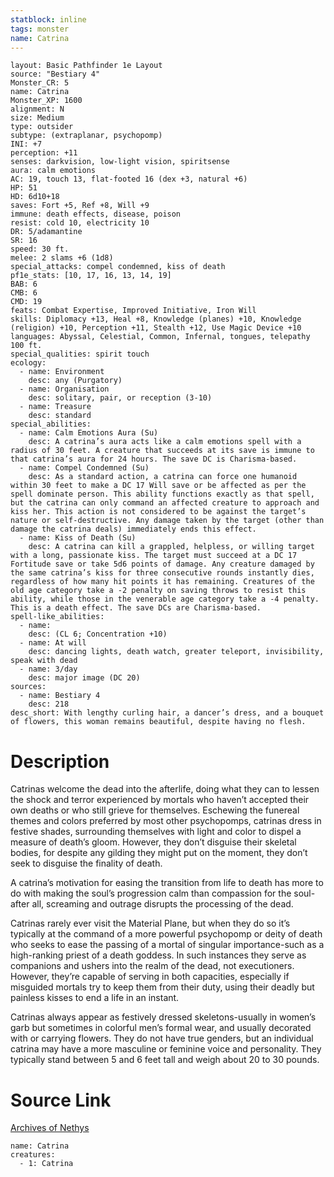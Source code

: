 ```yaml
---
statblock: inline
tags: monster
name: Catrina
---
```

```statblock
layout: Basic Pathfinder 1e Layout
source: "Bestiary 4"
Monster_CR: 5
name: Catrina
Monster_XP: 1600
alignment: N
size: Medium
type: outsider
subtype: (extraplanar, psychopomp)
INI: +7
perception: +11
senses: darkvision, low-light vision, spiritsense
aura: calm emotions
AC: 19, touch 13, flat-footed 16 (dex +3, natural +6)
HP: 51
HD: 6d10+18
saves: Fort +5, Ref +8, Will +9
immune: death effects, disease, poison
resist: cold 10, electricity 10
DR: 5/adamantine
SR: 16
speed: 30 ft.
melee: 2 slams +6 (1d8)
special_attacks: compel condemned, kiss of death
pf1e_stats: [10, 17, 16, 13, 14, 19]
BAB: 6
CMB: 6
CMD: 19
feats: Combat Expertise, Improved Initiative, Iron Will
skills: Diplomacy +13, Heal +8, Knowledge (planes) +10, Knowledge (religion) +10, Perception +11, Stealth +12, Use Magic Device +10
languages: Abyssal, Celestial, Common, Infernal, tongues, telepathy 100 ft.
special_qualities: spirit touch
ecology:
  - name: Environment
    desc: any (Purgatory)
  - name: Organisation
    desc: solitary, pair, or reception (3-10)
  - name: Treasure
    desc: standard
special_abilities:
  - name: Calm Emotions Aura (Su)
    desc: A catrina’s aura acts like a calm emotions spell with a radius of 30 feet. A creature that succeeds at its save is immune to that catrina’s aura for 24 hours. The save DC is Charisma-based.
  - name: Compel Condemned (Su)
    desc: As a standard action, a catrina can force one humanoid within 30 feet to make a DC 17 Will save or be affected as per the spell dominate person. This ability functions exactly as that spell, but the catrina can only command an affected creature to approach and kiss her. This action is not considered to be against the target’s nature or self-destructive. Any damage taken by the target (other than damage the catrina deals) immediately ends this effect.
  - name: Kiss of Death (Su)
    desc: A catrina can kill a grappled, helpless, or willing target with a long, passionate kiss. The target must succeed at a DC 17 Fortitude save or take 5d6 points of damage. Any creature damaged by the same catrina’s kiss for three consecutive rounds instantly dies, regardless of how many hit points it has remaining. Creatures of the old age category take a -2 penalty on saving throws to resist this ability, while those in the venerable age category take a -4 penalty. This is a death effect. The save DCs are Charisma-based.
spell-like_abilities:
  - name:
    desc: (CL 6; Concentration +10)
  - name: At will
    desc: dancing lights, death watch, greater teleport, invisibility, speak with dead
  - name: 3/day
    desc: major image (DC 20)
sources:
  - name: Bestiary 4
    desc: 218
desc_short: With lengthy curling hair, a dancer’s dress, and a bouquet of flowers, this woman remains beautiful, despite having no flesh.
```
# Description
Catrinas welcome the dead into the afterlife, doing what they can to lessen the shock and terror experienced by mortals who haven’t accepted their own deaths or who still grieve for themselves. Eschewing the funereal themes and colors preferred by most other psychopomps, catrinas dress in festive shades, surrounding themselves with light and color to dispel a measure of death’s gloom. However, they don’t disguise their skeletal bodies, for despite any gilding they might put on the moment, they don’t seek to disguise the finality of death.

A catrina’s motivation for easing the transition from life to death has more to do with making the soul’s progression calm than compassion for the soul-after all, screaming and outrage disrupts the processing of the dead.

Catrinas rarely ever visit the Material Plane, but when they do so it’s typically at the command of a more powerful psychopomp or deity of death who seeks to ease the passing of a mortal of singular importance-such as a high-ranking priest of a death goddess. In such instances they serve as companions and ushers into the realm of the dead, not executioners. However, they’re capable of serving in both capacities, especially if misguided mortals try to keep them from their duty, using their deadly but painless kisses to end a life in an instant.

Catrinas always appear as festively dressed skeletons-usually in women’s garb but sometimes in colorful men’s formal wear, and usually decorated with or carrying flowers. They do not have true genders, but an individual catrina may have a more masculine or feminine voice and personality. They typically stand between 5 and 6 feet tall and weigh about 20 to 30 pounds.
# Source Link
[Archives of Nethys](https://aonprd.com/MonsterDisplay.aspx?ItemName=Catrina)
```encounter-table
name: Catrina
creatures:
  - 1: Catrina
```
